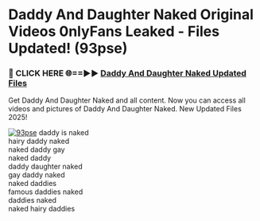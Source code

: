 # Daddy And Daughter Naked Original Videos 0nlyFans Leaked - Files Updated! (93pse)

<h3>🔴 CLICK HERE 🌐==►► <a href="https://tinyurl.com/yckcrads" rel="nofollow">Daddy And Daughter Naked Updated Files</a></h3>

Get Daddy And Daughter Naked and all content. Now you can access all videos and pictures of Daddy And Daughter Naked. New Updated Files 2025!

[![93pse](https://i.imgur.com/hpKpOFt.gif)](https://tinyurl.com/yckcrads)
daddy is naked<br>
hairy daddy naked<br>
naked daddy gay<br>
naked daddy<br>
daddy daughter naked<br>
gay daddy naked<br>
naked daddies<br>
famous daddies naked<br>
daddies naked<br>
naked hairy daddies